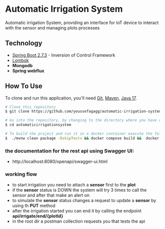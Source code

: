 
# Automatic Irrigation System
Automatic irrigation System, providing an interface for IoT device to interact with the sensor and managing plots processes
## Technology
* [Spring Boot 2.7.3](https://projects.spring.io/spring-boot/) - Inversion of Control Framework
* [Lombok](https://projectlombok.org/)
* **Mongodb**
* **Spring webflux**

## How To Use

To clone and run this application, you'll need [Git](https://git-scm.com), [Maven](https://maven.apache.org/), [Java 17](https://www.oracle.com/technetwork/java/javase/downloads/jdk17-downloads-5066655.html). 

```bash
# Clone this repository
$ git clone https://github.com/youssefagagg/automatic-irrigation-system

# Go into the repository, by changing to the directory where you have downloaded the project
$ cd automaticirrigationsystem

# To build the project and run it in a docker container execute the following command:
$  ./mvnw clean package -DskipTests && docker compose build &&  docker compose up -d
```
### the documentation for the rest api using Swagger UI:
- http://localhost:8080/openapi/swagger-ui.html

### working flow 
- to start irrigation you need to attach a **sensor** first to the **plot**
- if the **sensor** status is DOWN the system will try 3 times to call the sensor and after that make an alert on
- to simulate the **sensor** status changes a request to update a **sensor** by using th **PUT** method
- after the irrigation started you can end it by calling the endpoint **api/irrigate/end/{plotId}**
- in the root dir a postman collection requests you that tests  the api 